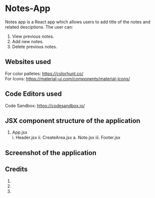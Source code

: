 # Notes-App
Notes app is a React app which allows users to add title of the notes and related desciptions. The user can:
1. View previous notes.
2. Add new notes.
3. Delete previous notes.

## Websites used
For color palletes: https://colorhunt.co/ <br/>
For Icons: https://material-ui.com/components/material-icons/

## Code Editors used
Code Sandbox: https://codesandbox.io/

## JSX component structure of the application
1. App.jsx <br/>
  i. Header.jsx
  ii. CreateArea.jsx
    a. Note.jsx
  iii. Footer.jsx

## Screenshot of the application


## Credits
1. 
2. 
3. 
